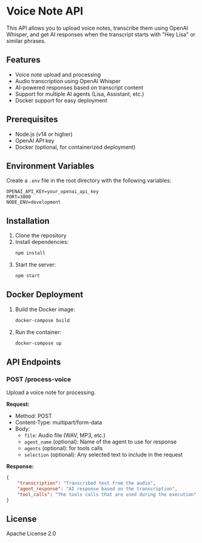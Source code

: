 # Voice Note API

This API allows you to upload voice notes, transcribe them using OpenAI Whisper, and get AI responses when the transcript starts with "Hey Lisa" or similar phrases.

## Features

- Voice note upload and processing
- Audio transcription using OpenAI Whisper
- AI-powered responses based on transcript content
- Support for multiple AI agents (Lisa, Assistant, etc.)
- Docker support for easy deployment

## Prerequisites

- Node.js (v14 or higher)
- OpenAI API key
- Docker (optional, for containerized deployment)

## Environment Variables

Create a `.env` file in the root directory with the following variables:

```env
OPENAI_API_KEY=your_openai_api_key
PORT=3000
NODE_ENV=development
```

## Installation

1. Clone the repository
2. Install dependencies:
   ```bash
   npm install
   ```
3. Start the server:
   ```bash
   npm start
   ```

## Docker Deployment

1. Build the Docker image:
   ```bash
   docker-compose build
   ```

2. Run the container:
   ```bash
   docker-compose up
   ```

## API Endpoints

### POST /process-voice

Upload a voice note for processing.

**Request:**
- Method: POST
- Content-Type: multipart/form-data
- Body:
  - `file`: Audio file (WAV, MP3, etc.)
  - `agent_name` (optional): Name of the agent to use for response
  - `agents` (optional): for tools calls
  - `selection` (optional): Any selected text to include in the request

**Response:**
```json
{
    "transcription": "Transcribed text from the audio",
    "agent_response": "AI response based on the transcription",
    "tool_calls": "The tools calls that are used during the execution"
}
```

## License

Apache License 2.0